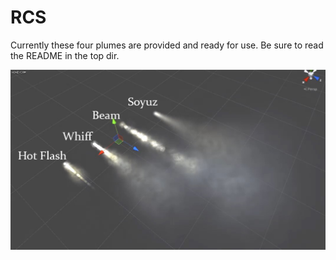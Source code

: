 # RCS
Currently these four plumes are provided and ready for use. Be sure to read the README in the top dir.

![Four Plumes](https://github.com/JadeOfMaar/PlumeParty/blob/master/GameData/PlumeParty/RCS/Four%20Plumes%20(RCS).jpg)
